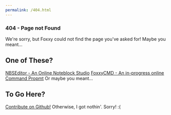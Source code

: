 ```yaml
---
permalink: /404.html
---
```


### 404 - Page not Found
We're sorry, but Foxxy could not find the page you've asked for! Maybe you meant...
## One of These?
[NBSEditor - An Online Noteblock Studio](https://thegreatfoxxy.github.io/NBSEditor)
[FoxxyCMD - An in-progress online Command Propmt](https://thegreatfoxxy.github.io/FoxxyCMD)
Or maybe you meant...
## To Go Here?
[Contribute on Github!](https://github.com/thegreatfoxxy?tab=repositories)
Otherwise, I got nothin'. Sorry! :(
